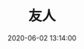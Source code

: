 ---
title: 友人
date: 2020-06-02 13:14:00
updated: 2020-06-02 13:14:00
layout: gallery
password: friend
photos:
  - caption: bys
    src: 
    desc: 大学又遇见了！
  - caption: hzl
    src: 
    desc: 高中三年的同桌！
  - caption: yyz
    src: 
    desc: 人缘超好！
  - caption: zht
    src: 
    desc: 未来的大老板！
  - caption: wjb
    src: 
    desc: 神秘的男子！
  - caption: lt
    src: 
    desc: 善良的涛哥！
  - caption: syt
    src: 
    desc: ！
  - caption: xjq
    src: 
    desc: 神秘的男子！
---
